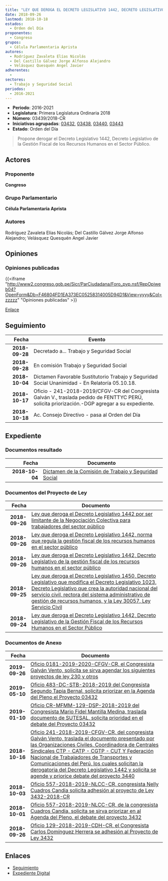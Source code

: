 ```yaml
---
title: "LEY QUE DEROGA EL DECRETO LEGISLATIVO 1442, DECRETO LEGISLATIVO DE LA GESTIÓN FISCAL DE LOS RECURSOS HUMANOS EN EL SECTOR PÚBLICO"
date: 2018-09-26
lastmod: 2018-10-18
estados: 
  - Orden del Día
proponentes: 
  - Congreso
grupos: 
  - Célula Parlamentaria Aprista
autores: 
  - Rodríguez Zavaleta Elías Nicolás
  - Del Castillo Gálvez Jorge Alfonso Alejandro
  - Velásquez Quesquén Angel Javier
adherentes: 
  - 
sectores: 
  - Trabajo y Seguridad Social
periodos: 
  - 2016-2021
---
```


- **Periodo**: 2016-2021
- **Legislatura**: Primera Legislatura Ordinaria 2018
- **Número**: 03439/2018-CR
- **Iniciativas agrupadas**: [03432](../../03400/03432), [03438](../../03400/03438), [03440](../../03400/03440), [03443](../../03400/03443)
- **Estado**: Orden del Día

> Propone derogar el Decreto Legislativo 1442, Decreto Legislativo de la Gestión Fiscal de los Recursos Humanos en el Sector Público.


## Actores

### Proponente

**Congreso**

### Grupo Parlamentario

**Célula Parlamentaria Aprista**

### Autores

Rodríguez Zavaleta Elías Nicolás; Del Castillo Gálvez Jorge Alfonso Alejandro; Velásquez Quesquén Angel Javier


## Opiniones

### Opiniones publicadas

{{<iframe "http://www2.congreso.gob.pe/Sicr/ParCiudadana/Foro_pvp.nsf/RepOpiweb04?OpenForm&Db=F46804FD1EA373EC05258314005D94D1&View=yyyy&Col=zzzzz" "Opiniones publicadas" >}}

[Enlace](http://www2.congreso.gob.pe/Sicr/ParCiudadana/Foro_pvp.nsf/RepOpiweb04?OpenForm&Db=F46804FD1EA373EC05258314005D94D1&View=yyyy&Col=zzzzz)

## Seguimiento

| Fecha | Evento |
|------:|--------|
| **2018-09-28** | Decretado a... Trabajo y Seguridad Social|
| **2018-09-28** | En comisión Trabajo y Seguridad Social|
| **2018-10-04** | Dictamen Favorable Sustitutorio Trabajo y Seguridad Social Unanimidad - En Relatoría 05.10.18.|
| **2018-10-17** | Oficio - 241-2018-2019/CFGV-CR del Congresista Galván V., traslada pedido de FENTTYC PERÚ, solicita priorización.-DGP agregar a su expediente.|
| **2018-10-18** | Ac. Consejo Directivo - pasa al Orden del Día|


## Expediente


### Documentos resultado

| Fecha | Documento |
|------:|--------|
| **2018-10-04** | [Dictamen de la Comisión de Trabajo y Seguridad Social](http://www.leyes.congreso.gob.pe/Documentos/2016_2021/Dictamenes/Proyectos_de_Ley/03432DC22MAY20181004.PDF) |

### Documentos del Proyecto de Ley

| Fecha | Documento |
|------:|--------|
| **2018-09-26** | [Ley que deroga el Decreto Legislativo 1442 por ser limitante de la Negociación Colectiva para trabajadores del sector público](http://www.leyes.congreso.gob.pe/Documentos/2016_2021/Proyectos_de_Ley_y_de_Resoluciones_Legislativas/PL0344320180926.PDF) |
| **2018-09-26** | [Ley que deroga el Decreto Legislativo 1442, norma que regula la gestión fiscal de los recursos humanos en el sector público](http://www.leyes.congreso.gob.pe/Documentos/2016_2021/Proyectos_de_Ley_y_de_Resoluciones_Legislativas/PL0344020180926.pdf) |
| **2018-09-26** | [Ley que deroga el Decreto Legislativo 1442, Decreto Legislativo de la gestión fiscal de los recursos humanos en el sector público](http://www.leyes.congreso.gob.pe/Documentos/2016_2021/Proyectos_de_Ley_y_de_Resoluciones_Legislativas/PL0343920180926.pdf) |
| **2018-09-25** | [Ley que deroga el Decreto Legislativo 1450, Decreto Legislativo que modifica el Decreto Legislativo 1023, Decreto Legislativo que crea la autoridad nacional del servicio civil, rectora del sistema administrativo de gestión de recursos humanos, y la Ley 30057, Ley Servicio Civil](http://www.leyes.congreso.gob.pe/Documentos/2016_2021/Proyectos_de_Ley_y_de_Resoluciones_Legislativas/PL0343820180925.pdf) |
| **2018-09-24** | [Ley que deroga el Decreto Legislativo 1442, Decreto Legislativo de la Gestión Fiscal de los Recursos Humanos en el Sector Público](http://www.leyes.congreso.gob.pe/Documentos/2016_2021/Proyectos_de_Ley_y_de_Resoluciones_Legislativas/PL0343220180924.PDF) |

### Documentos de Anexo

| Fecha | Documento |
|------:|--------|
| **2019-09-26** | [Oficio 0181-2019-2020-CFGV-CR, el Congresista Galván Vento, solicita se sirva agendar los siguientes proyectos de ley 230 y otros](http://www.leyes.congreso.gob.pe/Documentos/2016_2021/Oficios/Congresistas/OFICIO-0181-2019-2020-CFGV-CR.pdf) |
| **2019-05-10** | [Oficio 483-DC-STB-2018-2019 del Congresista Segundo Tapia Bernal, solicita priorizar en la Agenda del Pleno el Proyecto 03432](http://www.leyes.congreso.gob.pe/Documentos/2016_2021/Oficios/Congresistas/OFICIO-483-DC-STB-2018-2019.pdf) |
| **2019-01-10** | [Oficio CR-MFMM-129-DSP-2018-2019 del Congresista Mario Fidel Mantilla Medina, traslada documento de SUTESAL, solicita prioridad en el debate del Proyecto 03432](http://www.leyes.congreso.gob.pe/Documentos/2016_2021/Oficios/Congresistas/OFICIO-CR-MFMM-129-DSP-2018-2019.pdf) |
| **2018-10-16** | [Oficio 241-2018-2019-CFGV-CR, del congresista Galván Vento, traslada el documento presentado por las Organizaciones Civiles, Coordinadora de Centrales Sindicales CTP - CATP - CGTP - CUT Y Federación Nacional de Trabajadores de Transportes y Comunicaciones del Perú, los cuales solicitan la derogatoria del Decreto Legislativo 1442 y solicita se agende y priorice debate del proyecto 3440](http://www.leyes.congreso.gob.pe/Documentos/2016_2021/Oficios/Congresistas/OFICIO-241-2018-2019-CFGV-CR.pdf) |
| **2018-10-03** | [Oficio 557-2018-2019-NLCC-CR, congresista Nelly Cuadros Candia solicita adhesión al proyecto de Ley 3432-2018-CR](http://www.leyes.congreso.gob.pe/Documentos/2016_2021/Oficios/Congresistas/OFICIO-556-2018-2019-NLCC-CR.pdf) |
| **2018-10-01** | [Oficio 557-2018-2019-NLCC-CR, de la congresista Cuadros Candia, solicita se sirva priorizar en al Agenda del Pleno, el debate del proyecto 3432](http://www.leyes.congreso.gob.pe/Documentos/2016_2021/Oficios/Congresistas/OFICIO-557-2018-2019-NLCC-CR.pdf) |
| **2018-09-26** | [Oficio 129-2018-2019-CDH-CR, el Congresista Carlos Domínguez Herrera se adhesión al Proyecto de Ley 3432](http://www.leyes.congreso.gob.pe/Documentos/2016_2021/Adhesiones/Proyectos_de_Ley/OFICIO-129-2018-2019-CDH-CR.pdf) |

## Enlaces 

- [Seguimiento](http://www2.congreso.gob.pe/Sicr/TraDocEstProc/CLProLey2016.nsf/f7fff46988ca05b1052578e100829cc7/434f01614318da9e052583140055bbc0?OpenDocument)
- [Expediente Digital](http://www2.congreso.gob.pe/Sicr/TraDocEstProc/CLProLey2016.nsf/f7fff46988ca05b1052578e100829cc7/434f01614318da9e052583140055bbc0?OpenDocument&Click=05257FB7005EB655.eb71d0cf91d8294e05256cdf006b5706/$Body/0.1C6C)
